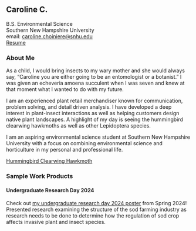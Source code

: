 ## Caroline C.
 B.S. Environmental Science <br/>
 Southern New Hampshire University <br/>
 email: caroline.choiniere@snhu.edu <br/>
 [Resume](https://app.joinhandshake.com/docs/55624969) <br/>
 
 ### About Me
 
 As a child, I would bring insects to my wary mother and she would always say, “Caroline you are either going to be an entomologist or a botanist.” I was given an echeveria amoena succulent when I was seven and knew at that moment what I wanted to do with my future.
 
 I am an experienced plant retail merchandiser known for communication, problem solving, and detail driven analysis. I have developed a deep interest in plant-insect interactions as well as helping customers design native plant landscapes. A highlight of my day is seeing the hummingbird clearwing hawkmoths as well as other Lepidoptera species. 
 
 I am an aspiring environmental science student at Southern New Hampshire University with a focus on combining environmental science and horticulture in my personal and professional life.
 
 [Hummingbird Clearwing Hawkmoth](Snowberry-Clearwing-Moth-768x548.jpg)
 
 ### Sample Work Products
 #### Undergraduate Research Day 2024
 Check out [my undergraduate research day 2024 poster](https://hdl.handle.net/10474/3833) from Spring 2024!
 Presented research examining the structure of the sod farming industry as research needs to be done to determine how the regulation of sod crop affects invasive plant and insect species.
